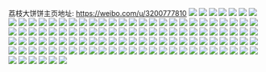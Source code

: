 荔枝大饼饼主页地址: https://weibo.com/u/3200777810 
![](https://wx4.sinaimg.cn/mw2000/bec7fe52ly1h8x861bhd8j21400u0gua.jpg) 
![](https://wx4.sinaimg.cn/mw2000/bec7fe52ly1h8ci05sdmej20tu0tu0z6.jpg) 
![](https://wx4.sinaimg.cn/mw2000/bec7fe52ly1h83w7nvpczj20rp0clmyf.jpg) 
![](https://wx4.sinaimg.cn/mw2000/bec7fe52ly1h7l20wii4wj20rq1iqwn9.jpg) 
![](https://wx4.sinaimg.cn/mw2000/bec7fe52ly1h7gh5etkitj20u0140guj.jpg) 
![](https://wx4.sinaimg.cn/mw2000/bec7fe52ly1h77g10kvxqj20nw0ywmyw.jpg) 
![](https://wx4.sinaimg.cn/mw2000/bec7fe52ly1h6wx9iscyej21400u07ag.jpg) 
![](https://wx4.sinaimg.cn/mw2000/bec7fe52ly1h6nnrosiz2j21400u077j.jpg) 
![](https://wx4.sinaimg.cn/mw2000/bec7fe52ly1h6nnrpdu12j21400u0486.jpg) 
![](https://wx4.sinaimg.cn/mw2000/bec7fe52ly1h5pn0edf7cj21400u015m.jpg) 
![](https://wx4.sinaimg.cn/mw2000/bec7fe52ly1h5i10bvd10j20u0140jy6.jpg) 
![](https://wx4.sinaimg.cn/mw2000/bec7fe52ly1h51imlvse8j22bz2bz7wi.jpg) 
![](https://wx4.sinaimg.cn/mw2000/bec7fe52ly1h51imjtza3j22by2byu0x.jpg) 
![](https://wx4.sinaimg.cn/mw2000/bec7fe52ly1h51imnqq83j22bz2bz1ky.jpg) 
![](https://wx4.sinaimg.cn/mw2000/bec7fe52ly1h51imowwrij20sf1l6dq3.jpg) 
![](https://wx4.sinaimg.cn/mw2000/bec7fe52ly1h51impvu86j20rj1k9tj1.jpg) 
![](https://wx4.sinaimg.cn/mw2000/bec7fe52ly1h51imqfga3j20rp13443w.jpg) 
![](https://wx4.sinaimg.cn/mw2000/bec7fe52ly1h4rfgzwvfgj20u00u07co.jpg) 
![](https://wx4.sinaimg.cn/mw2000/bec7fe52ly1h4rfh0593sj20u00u0gqg.jpg) 
![](https://wx4.sinaimg.cn/mw2000/bec7fe52ly1h4rfh0qup6j20u00u0449.jpg) 
![](https://wx4.sinaimg.cn/mw2000/bec7fe52ly1h4rfgzpfc6j21400u00zf.jpg) 
![](https://wx4.sinaimg.cn/mw2000/bec7fe52ly1h4rfh10iarj20u10u0adn.jpg) 
![](https://wx4.sinaimg.cn/mw2000/bec7fe52ly1h4rfh19xdnj20u00u0wl9.jpg) 
![](https://wx4.sinaimg.cn/mw2000/bec7fe52ly1h4rfh1inpfj20u00u00yq.jpg) 
![](https://wx4.sinaimg.cn/mw2000/bec7fe52ly1h4rfh26vg7j20u10u07am.jpg) 
![](https://wx4.sinaimg.cn/mw2000/bec7fe52ly1h4rfh2pe84j20u10u0wiq.jpg) 
![](https://wx4.sinaimg.cn/mw2000/bec7fe52ly1h4iztcpnjqj21400u010j.jpg) 
![](https://wx4.sinaimg.cn/mw2000/bec7fe52ly1h4iztd744xj21400u0tl7.jpg) 
![](https://wx4.sinaimg.cn/mw2000/bec7fe52ly1h4aqddnvouj20u00u0jun.jpg) 
![](https://wx4.sinaimg.cn/mw2000/bec7fe52ly1h4aqddur2qj20u00u0whx.jpg) 
![](https://wx4.sinaimg.cn/mw2000/bec7fe52ly1h40qf9l6wej20u014cguk.jpg) 
![](https://wx4.sinaimg.cn/mw2000/bec7fe52ly1h40qfenufdj20u01407ci.jpg) 
![](https://wx4.sinaimg.cn/mw2000/bec7fe52ly1h3mzu2dte7j20rf13e43z.jpg) 
![](https://wx4.sinaimg.cn/mw2000/bec7fe52ly1h1vgkmdmyqj21400u0qc1.jpg) 
![](https://wx4.sinaimg.cn/mw2000/bec7fe52ly1h1vgko99saj21400u0drj.jpg) 
![](https://wx4.sinaimg.cn/mw2000/bec7fe52ly1h1vgkmudj1j20u0140q7r.jpg) 
![](https://wx4.sinaimg.cn/mw2000/bec7fe52ly1h1vgknie2pj20u0140wjd.jpg) 
![](https://wx4.sinaimg.cn/mw2000/bec7fe52ly1h0lbk6onnxj20u00u0q7v.jpg) 
![](https://wx4.sinaimg.cn/mw2000/bec7fe52ly1h0igor1j1kj20ty175ahc.jpg) 
![](https://wx4.sinaimg.cn/mw2000/bec7fe52ly1h0ebuavw8vj20u014043f.jpg) 
![](https://wx4.sinaimg.cn/mw2000/bec7fe52ly1h0ebub91hlj20u0140gtf.jpg) 
![](https://wx4.sinaimg.cn/mw2000/bec7fe52ly1gzk48qqamyj20u0140gr6.jpg) 
![](https://wx4.sinaimg.cn/mw2000/bec7fe52ly1gzk48q77lrj20u0140q8w.jpg) 
![](https://wx4.sinaimg.cn/mw2000/bec7fe52ly1gzin6l90maj20nd0a23zy.jpg) 
![](https://wx4.sinaimg.cn/mw2000/bec7fe52ly1gz0mh3tt7mj22802yohdw.jpg) 
![](https://wx4.sinaimg.cn/mw2000/bec7fe52ly1gz0mgy5k46j22802yoe84.jpg) 
![](https://wx4.sinaimg.cn/mw2000/bec7fe52ly1gz0mgrd6htj22802yohdv.jpg) 
![](https://wx4.sinaimg.cn/mw2000/bec7fe52ly1gz0mh6y6boj22yo280npe.jpg) 
![](https://wx4.sinaimg.cn/mw2000/bec7fe52ly1gz0mgtq1csj22yo280kjn.jpg) 
![](https://wx4.sinaimg.cn/mw2000/bec7fe52ly1gz0mh5fi4pj22yo280x6q.jpg) 
![](https://wx4.sinaimg.cn/mw2000/bec7fe52ly1gz0mh8nbeoj22yo2801kz.jpg) 
![](https://wx4.sinaimg.cn/mw2000/bec7fe52ly1gy7jju4nwgj20u0140aep.jpg) 
![](https://wx4.sinaimg.cn/mw2000/bec7fe52ly1gxw9uevsqyj22yo280npf.jpg) 
![](https://wx4.sinaimg.cn/mw2000/bec7fe52ly1gxw9udnyqvj22yo280x6r.jpg) 
![](https://wx4.sinaimg.cn/mw2000/bec7fe52ly1gxjzdt0thoj22802yonpf.jpg) 
![](https://wx4.sinaimg.cn/mw2000/bec7fe52ly1gx8yx82bk1j20u0140454.jpg) 
![](https://wx4.sinaimg.cn/mw2000/bec7fe52ly1gx4bpfo4xxj21400u04a6.jpg) 
![](https://wx4.sinaimg.cn/mw2000/bec7fe52ly1gx4bpof912j21400u0aew.jpg) 
![](https://wx4.sinaimg.cn/mw2000/bec7fe52ly1gx243jttnxj22c0340u0x.jpg) 
![](https://wx4.sinaimg.cn/mw2000/bec7fe52ly1gx243g9t18j22c0340npd.jpg) 
![](https://wx4.sinaimg.cn/mw2000/bec7fe52ly1gx243ll7acj22c0340u0x.jpg) 
![](https://wx4.sinaimg.cn/mw2000/bec7fe52ly1gx243qvo4kj22c0340b2b.jpg) 
![](https://wx4.sinaimg.cn/mw2000/bec7fe52ly1gx0k3hlz34j22c02c0kjm.jpg) 
![](https://wx4.sinaimg.cn/mw2000/bec7fe52ly1gwz83jahtzj20mi0mi0yl.jpg) 
![](https://wx4.sinaimg.cn/mw2000/bec7fe52ly1gwxb0gaxyyj23402c0b29.jpg) 
![](https://wx4.sinaimg.cn/mw2000/bec7fe52ly1gwvr3fy2b0j20wi0qsgsh.jpg) 
![](https://wx4.sinaimg.cn/mw2000/bec7fe52ly1gwvpxiopyij21vi2i04qr.jpg) 
![](https://wx4.sinaimg.cn/mw2000/bec7fe52ly1gwvpxqlgorj21ou2944qr.jpg) 
![](https://wx4.sinaimg.cn/mw2000/bec7fe52ly1gwvpxc4jtnj21ne277hdu.jpg) 
![](https://wx4.sinaimg.cn/mw2000/bec7fe52ly1gwq6dxpf4uj20u0140gwk.jpg) 
![](https://wx4.sinaimg.cn/mw2000/bec7fe52ly1gwg21b4ujnj22c02c0hdt.jpg) 
![](https://wx4.sinaimg.cn/mw2000/bec7fe52ly1gw7wnmdyfxj20wi0rbq5m.jpg) 
![](https://wx4.sinaimg.cn/mw2000/bec7fe52ly1gw7wnmtazgj20nb0z6act.jpg) 
![](https://wx4.sinaimg.cn/mw2000/bec7fe52ly1gw7wo5bo63j20mi0miq41.jpg) 
![](https://wx4.sinaimg.cn/mw2000/bec7fe52ly1gvvvidjcmvj20u0140tcm.jpg) 
![](https://wx4.sinaimg.cn/mw2000/bec7fe52ly1gvvvihcvwxj20u01400yu.jpg) 
![](https://wx4.sinaimg.cn/mw2000/bec7fe52ly1gvvvie60oaj20u0140jwe.jpg) 
![](https://wx4.sinaimg.cn/mw2000/bec7fe52ly1gvvviep745j20u0140wkc.jpg) 
![](https://wx4.sinaimg.cn/mw2000/003uC8wygy1guuuy6qwdej60u00u00zx02.jpg) 
![](https://wx4.sinaimg.cn/mw2000/003uC8wygy1guuuy75z8ej60u00u0jz702.jpg) 
![](https://wx4.sinaimg.cn/mw2000/003uC8wyly1guggmjonumj60u00u0jwj02.jpg) 
![](https://wx4.sinaimg.cn/mw2000/bec7fe52ly1guggmk7wdvj20u00u07b9.jpg) 
![](https://wx4.sinaimg.cn/mw2000/003uC8wyly1guggmknv6uj60u00u0dlq02.jpg) 
![](https://wx4.sinaimg.cn/mw2000/003uC8wyly1gtywc3kw15j61hc0u0n6g02.jpg) 
![](https://wx4.sinaimg.cn/mw2000/bec7fe52ly1gta8j10vc8j20u00u0gpz.jpg) 
![](https://wx4.sinaimg.cn/mw2000/bec7fe52ly1gta8j1iiuvj20u00u0whz.jpg) 
![](https://wx4.sinaimg.cn/mw2000/bec7fe52ly1gta8j0pp4gj20u00u078h.jpg) 
![](https://wx4.sinaimg.cn/mw2000/bec7fe52ly1gta8j1wh9sj20u00u0ag9.jpg) 
![](https://wx4.sinaimg.cn/mw2000/bec7fe52ly1gsqn6p4np8j20u00u0q5z.jpg) 
![](https://wx4.sinaimg.cn/mw2000/bec7fe52ly1gsm4ln3hdfj21hc0u0wp7.jpg) 
![](https://wx4.sinaimg.cn/mw2000/bec7fe52ly1grw0tq7eczj20u00u0wha.jpg) 
![](https://wx4.sinaimg.cn/mw2000/bec7fe52ly1gqyckmnb3hj20u0140k84.jpg) 
![](https://wx4.sinaimg.cn/mw2000/bec7fe52ly1gqyckn8f41j20u0140tp4.jpg) 
![](https://wx4.sinaimg.cn/mw2000/bec7fe52ly1gq0pffghd8j20u00u0h24.jpg) 
![](https://wx4.sinaimg.cn/mw2000/bec7fe52ly1gnqt3vkvi7j20u0140103.jpg) 
![](https://wx4.sinaimg.cn/mw2000/bec7fe52ly1gnqt3wezehj20u0140n7f.jpg) 
![](https://wx4.sinaimg.cn/mw2000/bec7fe52ly1gmwn7vhh8tj20ma0ntq4t.jpg) 
![](https://wx4.sinaimg.cn/mw2000/bec7fe52ly1gmwn7vray6j20w00ohacf.jpg) 
![](https://wx4.sinaimg.cn/mw2000/bec7fe52ly1gmgphz359vj224t24te81.jpg) 
![](https://wx4.sinaimg.cn/mw2000/bec7fe52ly1glwlszkdghj22c02c0npd.jpg) 
![](https://wx4.sinaimg.cn/mw2000/bec7fe52ly1gl7bt9qznkj20u00u20zb.jpg) 
![](https://wx4.sinaimg.cn/mw2000/bec7fe52ly1gku5fs9qcij20u0140arv.jpg) 
![](https://wx4.sinaimg.cn/mw2000/bec7fe52ly1gkr334effpj22c02c0kjl.jpg) 
![](https://wx4.sinaimg.cn/mw2000/bec7fe52ly1gk6ha2f8u9j20u0140dr7.jpg) 
![](https://wx4.sinaimg.cn/mw2000/bec7fe52ly1gjsmbzcl39j20u00u0tf3.jpg) 
![](https://wx4.sinaimg.cn/mw2000/bec7fe52ly1gi7zpvkjc7j22802you10.jpg) 
![](https://wx4.sinaimg.cn/mw2000/bec7fe52ly1gi7zpt2d8wj22bc2bcqv5.jpg) 
![](https://wx4.sinaimg.cn/mw2000/bec7fe52ly1gi7zpwctplj228027zkjl.jpg) 
![](https://wx4.sinaimg.cn/mw2000/bec7fe52ly1gi7zpx7y8gj221w21wu0y.jpg) 
![](https://wx4.sinaimg.cn/mw2000/bec7fe52ly1ggn51vn87lj20nq0nqguz.jpg) 
![](https://wx4.sinaimg.cn/mw2000/bec7fe52ly1gg4rne4wvgj20u0140aki.jpg) 
![](https://wx4.sinaimg.cn/mw2000/bec7fe52ly1gg4rnf6a4hj20u0140gzo.jpg) 
![](https://wx4.sinaimg.cn/mw2000/bec7fe52ly1gg4rnfjncxj20u014012a.jpg) 
